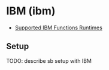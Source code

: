 # IBM (ibm)

* [Supported IBM Functions Runtimes](https://cloud.ibm.com/docs/openwhisk?topic=openwhisk-runtimes)

## Setup

TODO: describe sb setup with IBM
